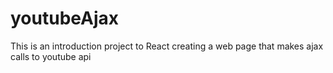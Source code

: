 # youtubeAjax

This is an introduction project to React creating a web page that makes ajax calls to youtube api
